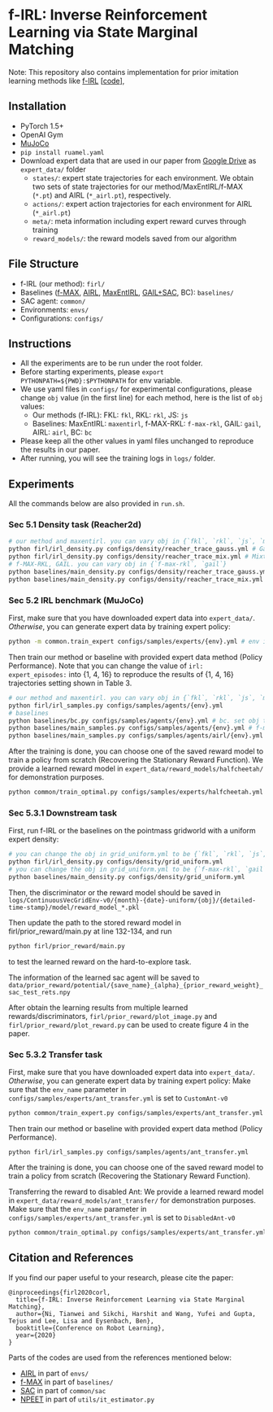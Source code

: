 # f-IRL: Inverse Reinforcement Learning via State Marginal Matching

Note: This repository also contains implementation for prior imitation learning methods like [f-IRL](https://arxiv.org/abs/2011.04709) [[code](https://github.com/twni2016/f-IRL/tree/main)], 

## Installation
- PyTorch 1.5+
- OpenAI Gym
- [MuJoCo](https://www.roboti.us/license.html)
- `pip install ruamel.yaml` 
- Download expert data that are used in our paper from [Google Drive](https://drive.google.com/drive/folders/1exDW5cyqRIEBmfBW2uRXSFOlJOBdKPtR?usp=sharing) as `expert_data/` folder
  - `states/`: expert state trajectories for each environment. We obtain two sets of state trajectories for our method/MaxEntIRL/f-MAX (`*.pt`) and AIRL (`*_airl.pt`), respectively.
  - `actions/`: expert action trajectories for each environment for AIRL (`*_airl.pt`)
  - `meta/`: meta information including expert reward curves through training
  - `reward_models/`: the reward models saved from our algorithm

## File Structure
- f-IRL (our method): `firl/`
- Baselines ([f-MAX](https://arxiv.org/abs/1911.02256), [AIRL](https://arxiv.org/abs/1710.11248), [MaxEntIRL](https://cdn.aaai.org/AAAI/2008/AAAI08-227.pdf), [GAIL+SAC](https://arxiv.org/abs/1606.03476), BC): `baselines/`
- SAC agent: `common/`
- Environments: `envs/`
- Configurations: `configs/`

## Instructions
- All the experiments are to be run under the root folder. 
- Before starting experiments, please `export PYTHONPATH=${PWD}:$PYTHONPATH` for env variable. 
- We use yaml files in `configs/` for experimental configurations, please change `obj` value (in the first line) for each method, here is the list of `obj` values:
    -  Our methods (f-IRL): FKL: `fkl`, RKL: `rkl`, JS: `js`
    -  Baselines: MaxEntIRL: `maxentirl`, f-MAX-RKL: `f-max-rkl`, GAIL: `gail`, AIRL: `airl`, BC: `bc`
- Please keep all the other values in yaml files unchanged to reproduce the results in our paper.
- After running, you will see the training logs in `logs/` folder.

## Experiments
All the commands below are also provided in `run.sh`.

### Sec 5.1 Density task (Reacher2d)

```bash
# our method and maxentirl. you can vary obj in {`fkl`, `rkl`, `js`, `maxentirl`}
python firl/irl_density.py configs/density/reacher_trace_gauss.yml # Gaussian goal
python firl/irl_density.py configs/density/reacher_trace_mix.yml # Mixture of Gaussians goal
# f-MAX-RKL, GAIL. you can vary obj in {`f-max-rkl`, `gail`}
python baselines/main_density.py configs/density/reacher_trace_gauss.yml # Gaussian goal
python baselines/main_density.py configs/density/reacher_trace_mix.yml # Mixture of Gaussians goal
```

### Sec 5.2 IRL benchmark (MuJoCo)
First, make sure that you have downloaded expert data into `expert_data/`. *Otherwise*, you can generate expert data by training expert policy:
```bash
python -m common.train_expert configs/samples/experts/{env}.yml # env is in {hopper, walker2d, halfcheetah, ant}
```

Then train our method or baseline with provided expert data method (Policy Performance).
Note that you can change the value of `irl: expert_episodes:` into {1, 4, 16} to reproduce the results of {1, 4, 16} trajectories setting shown in Table 3.

```bash
# our method and maxentirl. you can vary obj in {`fkl`, `rkl`, `js`, `maxentirl`}
python firl/irl_samples.py configs/samples/agents/{env}.yml
# baselines
python baselines/bc.py configs/samples/agents/{env}.yml # bc. set obj to `bc`
python baselines/main_samples.py configs/samples/agents/{env}.yml # f-max-rkl. set obj to `f-max-rkl`
python baselines/main_samples.py configs/samples/agents/airl/{env}.yml # airl.
```

After the training is done, you can choose one of the saved reward model to train a policy from scratch (Recovering the Stationary Reward Function).
We provide a learned reward model in `expert_data/reward_models/halfcheetah/` for demonstration purposes.
```bash 
python common/train_optimal.py configs/samples/experts/halfcheetah.yml
```

### Sec 5.3.1 Downstream task 
First, run f-IRL or the baselines on the pointmass gridworld with a uniform expert density: 
```bash
# you can change the obj in grid_uniform.yml to be {`fkl`, `rkl`, `js`, `maxentirl`}
python firl/irl_density.py configs/density/grid_uniform.yml 
# you can change the obj in grid_uniform.yml to be {`f-max-rkl`, `gail`}
python baselines/main_density.py configs/density/grid_uniform.yml
```
Then, the discriminator or the reward model should be saved in 
`logs/ContinuousVecGridEnv-v0/{month}-{date}-uniform/{obj}/{detailed-time-stamp}/model/reward_model_*.pkl`

Then update the path to the stored reward model in firl/prior_reward/main.py at line 132-134, and run
```bash
python firl/prior_reward/main.py
```
to test the learned reward on the hard-to-explore task.

The information of the learned sac agent will be saved to 
`data/prior_reward/potential/{save_name}_{alpha}_{prior_reward_weight}_sac_test_rets.npy`

After obtain the learning results from multiple learned rewards/discriminators,  `firl/prior_reward/plot_image.py` and `firl/prior_reward/plot_reward.py` can be used to create figure 4 in the paper.

### Sec 5.3.2 Transfer task
First, make sure that you have downloaded expert data into `expert_data/`. *Otherwise*, you can generate expert data by training expert policy:
Make sure that the `env_name` parameter in `configs/samples/experts/ant_transfer.yml` is set to `CustomAnt-v0`
```bash
python common/train_expert.py configs/samples/experts/ant_transfer.yml
```

Then train our method or baseline with provided expert data method (Policy Performance).
```
python firl/irl_samples.py configs/samples/agents/ant_transfer.yml
```
After the training is done, you can choose one of the saved reward model to train a policy from scratch (Recovering the Stationary Reward Function).

Transferring the reward to disabled Ant:  We provide a learned reward model in `expert_data/reward_models/ant_transfer/` for demonstration purposes.
Make sure that the `env_name` parameter in `configs/samples/experts/ant_transfer.yml` is set to `DisabledAnt-v0`
```bash 
python common/train_optimal.py configs/samples/experts/ant_transfer.yml
```


## Citation and References
If you find our paper useful to your research, please cite the paper: 
```
@inproceedings{firl2020corl,
  title={f-IRL: Inverse Reinforcement Learning via State Marginal Matching},
  author={Ni, Tianwei and Sikchi, Harshit and Wang, Yufei and Gupta, Tejus and Lee, Lisa and Eysenbach, Ben},
  booktitle={Conference on Robot Learning},
  year={2020}
}
```

Parts of the codes are used from the references mentioned below:

- [AIRL](https://github.com/justinjfu/inverse_rl) in part of `envs/` 
- [f-MAX](https://github.com/KamyarGh/rl_swiss/blob/master/run_scripts/adv_smm_exp_script.py) in part of `baselines/`
- [SAC](https://github.com/openai/spinningup/tree/master/spinup/algos/pytorch/sac) in part of `common/sac`
- [NPEET](https://github.com/gregversteeg/NPEET) in part of `utils/it_estimator.py`
